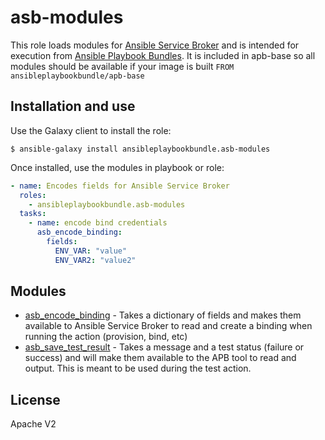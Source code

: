 asb-modules
=========

This role loads modules for [Ansible Service Broker](https://github.com/openshift/ansible-service-broker) and is intended for execution from [Ansible Playbook Bundles](https://github.com/ansibleplaybookbundle/ansible-playbook-bundle).  It is included in apb-base so all modules should be available if your image is built `FROM ansibleplaybookbundle/apb-base`


Installation and use
----------------

Use the Galaxy client to install the role:

```
$ ansible-galaxy install ansibleplaybookbundle.asb-modules
```

Once installed, use the modules in playbook or role:
```yaml
- name: Encodes fields for Ansible Service Broker
  roles:
    - ansibleplaybookbundle.asb-modules
  tasks:
    - name: encode bind credentials
      asb_encode_binding:
        fields:
          ENV_VAR: "value"
          ENV_VAR2: "value2"
```

Modules
-------
- [asb_encode_binding](library/asb_encode_binding.py) - Takes a dictionary of fields and makes them available to Ansible Service Broker to read and create a binding when running the action (provision, bind, etc)
- [asb_save_test_result](library/asb_save_test_result.py) - Takes a message and a test status (failure or success) and will make them available to the APB tool to read and output. This is meant to be used during the test action.

License
-------

Apache V2
